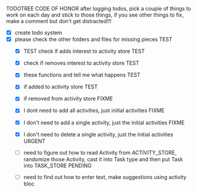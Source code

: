 TODOTREE CODE OF HONOR after logging todos, pick a couple of things to work on each day and stick to those things, if you see other things to fix, make a comment but don't get distracted!!!



- [x] create todo system
- [x] please check the other folders and files for missing pieces
TEST  
    - [x] TEST check if adds interest to activity store
TEST 
    - [x]  check if removes interest to activity store
TEST 
    - [x]  these functions and tell me what happens
TEST 
    - [x]  if added to activity store
TEST 
    - [x]  if removed from activity store
FIXME 
    - [x]  I dont need to add all activities, just initial activities
FIXME 
    - [x]  I don't need to add a single activity, just the initial activities
FIXME 
    - [x]  I don't need to delete a single activity, just the initial activities
URGENT 
    - [ ]  need to figure out how to read Activity<List> from ACTIVITY_STORE, randomize those Activity<List>, cast it into Task type and then put Task into TASK_STORE
PENDING 
    - [ ]  need to find out how to enter text, make suggestions using activity bloc





